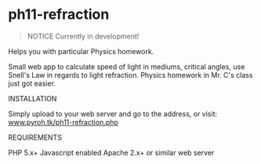 ph11-refraction
===============

>NOTICE
  Currently in development!

Helps you with particular Physics homework.

Small web app to calculate speed of light in mediums, critical angles, use Snell's Law in regards to light refraction.  Physics homework in Mr. C's class just got easier.


INSTALLATION

Simply upload to your web server and go to the address, or visit: www.pyroh.tk/ph11-refraction.php


REQUIREMENTS

PHP 5.x+
Javascript enabled
Apache 2.x+ or similar web server
